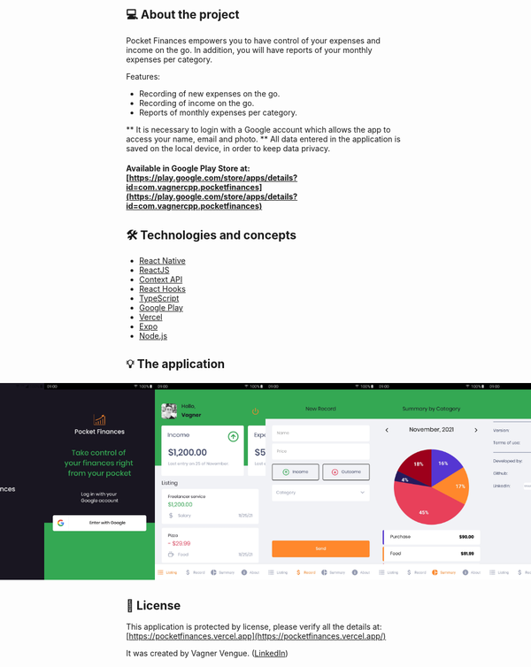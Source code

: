## 💻 About the project

Pocket Finances empowers you to have control of your expenses and income on the go. In addition, you will have reports of your monthly expenses per category.

Features:
- Recording of new expenses on the go.
- Recording of income on the go.
- Reports of monthly expenses per category.

** It is necessary to login with a Google account which allows the app to access your name, email and photo.
** All data entered in the application is saved on the local device, in order to keep data privacy.


#### Available in Google Play Store at: [https://play.google.com/store/apps/details?id=com.vagnercpp.pocketfinances](https://play.google.com/store/apps/details?id=com.vagnercpp.pocketfinances)


## 🛠 Technologies and concepts
- [React Native][rn]
- [ReactJS][reactjs]
- [Context API][context]
- [React Hooks][hooks]
- [TypeScript][typescript]
- [Google Play][googleplay]
- [Vercel][vercel]
- [Expo][expo]
- [Node.js][nodejs]

## 💡 The application

<p align="left" style="display: flex; align-items: flex-start; justify-content: center; padding: 5px;">
  
  <img alt="Splash-Screen" title="Splash-Screen" src="./github-assets/Splash-Screen.jpg" width="200px">
  <img alt="Login Screen" title="Login-Screen" src="./github-assets/Login-Screen.jpg" width="200px">
  <img alt="Home-Screen" title="Home-Screen" src="./github-assets/Home-Screen.jpg" width="200px">
  <img alt="Record-Screen" title="Record-Screen" src="./github-assets/Record-Screen.jpg" width="200px">
  <img alt="Summary-Screen" title="Summary-Screen" src="./github-assets/Summary-Screen.jpg" width="200px">
  <img alt="About-Screen" title="About-Screen" src="./github-assets/About-Screen.jpg" width="200px">
</p>


## 📝 License

This application is protected by license, please verify all the details at: [https://pocketfinances.vercel.app](https://pocketfinances.vercel.app/)

It was created by Vagner Vengue. ([LinkedIn])


[LinkedIn]: https://br.linkedin.com/in/vagner-vengue
[rn]: https://facebook.github.io/react-native/
[reactjs]: https://reactjs.org
[context]: https://reactjs.org/docs/context.html
[hooks]: https://reactjs.org/docs/hooks-intro.html
[typescript]: https://www.typescriptlang.org/
[googleplay]: https://play.google.com/store
[Vercel]: https://vercel.com/
[expo]: https://expo.io/
[nodejs]: https://nodejs.org/
